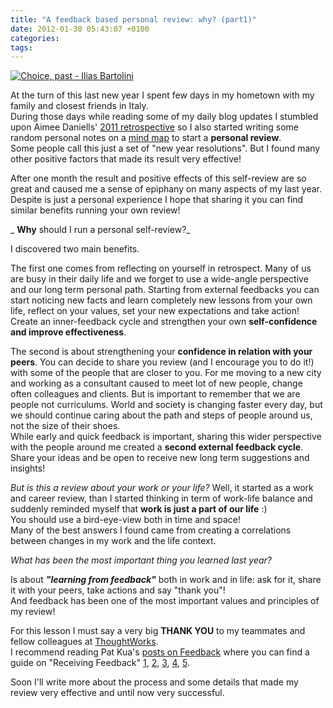 ```yaml
---
title: "A feedback based personal review: why? (part1)"
date: 2012-01-30 05:43:07 +0100
categories: 
tags: 
---
```


[![Choice, past - Ilias Bartolini](http://farm7.staticflickr.com/6118/6292107545_15cf961a75_m.jpg)](http://www.flickr.com/photos/iliasbartolini/6292107545/lightbox)

At the turn of this last new year I spent few days in my hometown with my family and closest friends in Italy.  
During those days while reading some of my daily blog updates I stumbled upon Aimee Daniells' [2011 retrospective](http://sermoa.wordpress.com/2011/12/31/aimees-2011-retrospective-a-year-in-review/) so I also started writing some random personal notes on a [mind map](http://en.wikipedia.org/wiki/Mind_map) to start a **personal review**.  
Some people call this just a set of "new year resolutions". But I found many other positive factors that made its result very effective!

After one month the result and positive effects of this self-review are so great and caused me a sense of epiphany on many aspects of my last year. Despite is just a personal experience I hope that sharing it you can find similar benefits running your own review!

_ **Why** should I run a personal self-review?_ 

I discovered two main benefits. 

The first one comes from reflecting on yourself in retrospect. Many of us are busy in their daily life and we forget to use a wide-angle perspective and our long term personal path. Starting from external feedbacks you can start noticing new facts and learn completely new lessons from your own life, reflect on your values, set your new expectations and take action! Create an inner-feedback cycle and strengthen your own **self-confidence and improve effectiveness**.

The second is about strengthening your **confidence in relation with your peers**. You can decide to share you review (and I encourage you to do it!) with some of the people that are closer to you. For me moving to a new city and working as a consultant caused to meet lot of new people, change often colleagues and clients. But is important to remember that we are people not curriculums. World and society is changing faster every day, but we should continue caring about the path and steps of people around us, not the size of their shoes.  
While early and quick feedback is important, sharing this wider perspective with the people around me created a **second external feedback cycle**. Share your ideas and be open to receive new long term suggestions and insights! 

_But is this a review about your work or your life?_ Well, it started as a work and career review, than I started thinking in term of work-life balance and suddenly reminded myself that **work is just a part of our life** :)  
You should use a bird-eye-view both in time and space!  
Many of the best answers I found came from creating a correlations between changes in my work and the life context. 

_What has been the most important thing you learned last year?_

Is about **_"learning from feedback"_** both in work and in life: ask for it, share it with your peers, take actions and say "thank you"!  
And feedback has been one of the most important values and principles of my review!

For this lesson I must say a very big **THANK YOU** to my teammates and fellow colleagues at [ThoughtWorks](http://www.thoughtworks.com/values-and-culture).  
I recommend reading Pat Kua's [posts on Feedback](http://www.thekua.com/atwork/category/feedback/) where you can find a guide on "Receiving Feedback" [1](http://www.thekua.com/atwork/2009/10/a-guide-to-receiving-feedback-part-i-ask-for-it/), [2](http://www.thekua.com/atwork/2009/10/a-guide-to-receiving-feedback-part-ii-observe-first-judge-later/), [3](http://www.thekua.com/atwork/2009/10/a-guide-to-receiving-feedback-part-iii-agree-on-action/), [4](http://www.thekua.com/atwork/2009/10/a-guide-to-receiving-feedback-part-iv-apply-it-immediately/), [5](http://www.thekua.com/atwork/2009/10/a-guide-to-receiving-feedback-part-v-thank-them-for-their-feedback/).

Soon I'll write more about the process and some details that made my review very effective and until now very successful.
